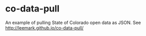 co-data-pull
============

An example of pulling State of Colorado open data as JSON.
See <http://leemark.github.io/co-data-pull/>